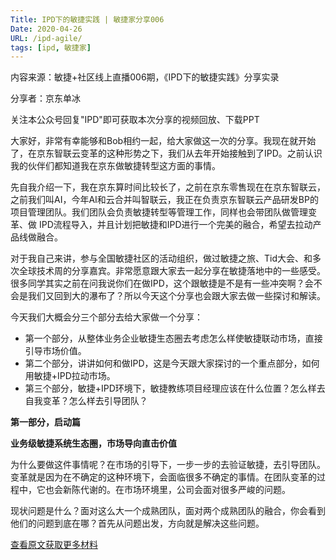 ```yaml
---
Title: IPD下的敏捷实践 | 敏捷家分享006
Date: 2020-04-26
URL: /ipd-agile/
tags: [ipd, 敏捷家]
---
```


内容来源：敏捷+社区线上直播006期，《IPD下的敏捷实践》分享实录

分享者：京东单冰

关注本公众号回复"IPD"即可获取本次分享的视频回放、下载PPT

大家好，非常有幸能够和Bob相约一起，给大家做这一次的分享。我现在就开始了，在京东智联云变革的这种形势之下，我们从去年开始接触到了IPD。之前认识我的伙伴们都知道我在京东做敏捷转型这方面的事情。 

先自我介绍一下，我在京东算时间比较长了，之前在京东零售现在在京东智联云，之前我们叫AI，今年AI和云合并叫智联云，我正在负责京东智联云产品研发BP的项目管理团队。我们团队会负责敏捷转型等管理工作，同样也会带团队做管理变革、做 IPD流程导入，并且计划把敏捷和IPD进行一个完美的融合，希望去拉动产品线做融合。

对于我自己来讲，参与全国敏捷社区的活动组织，做过敏捷之旅、Tid大会、和多次全球技术周的分享嘉宾。非常愿意跟大家去一起分享在敏捷落地中的一些感受。很多同学其实之前在问我说你们在做IPD，这个跟敏捷是不是有一些冲突啊？会不会是我们又回到大的瀑布了？所以今天这个分享也会跟大家去做一些探讨和解读。

今天我们大概会分三个部分去给大家做一个分享：

-   第一个部分，从整体业务企业敏捷生态圈去考虑怎么样使敏捷联动市场，直接引导市场价值。 
-   第二个部分，讲讲如何和做IPD，这是今天跟大家探讨的一个重点部分，如何用敏捷+IPD拉动市场。
-   第三个部分，敏捷+IPD环境下，敏捷教练项目经理应该在什么位置？怎么样去自我变革？怎么样去引导团队？

**第一部分，启动篇**

**业务级敏捷系统生态圈，市场导向直击价值**

为什么要做这件事情呢？在市场的引导下，一步一步的去验证敏捷，去引导团队。变革就是因为在不确定的这种环境下，会面临很多不确定的事情。在团队变革的过程中，它也会新陈代谢的。在市场环境里，公司会面对很多严峻的问题。 

现状问题是什么？面对这么大一个成熟团队，面对两个成熟团队的融合，你会看到他们的问题到底在哪？首先从问题出发，方向就是解决这些问题。

[查看原文获取更多材料](https://mp.weixin.qq.com/s/WIivYziA_fQgMWpAIUtO9A)

